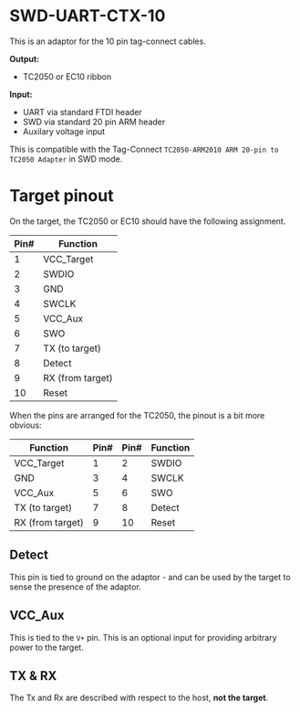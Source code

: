 # SWD-UART-CTX-10

This is an adaptor for the 10 pin tag-connect cables.

**Output:**
 * TC2050 or EC10 ribbon

**Input:**
 * UART via standard FTDI header
 * SWD via standard 20 pin ARM header
 * Auxilary voltage input

This is compatible with the Tag-Connect `TC2050-ARM2010 ARM 20-pin to TC2050 Adapter` in SWD mode.

# Target pinout

On the target, the TC2050 or EC10 should have the following assignment.

| Pin# | Function   |
| ---- | --------   |
| 1    | VCC_Target |
| 2    | SWDIO      |
| 3    | GND        |
| 4    | SWCLK      |
| 5    | VCC_Aux    |
| 6    | SWO        |
| 7    | TX (to target) |
| 8    | Detect     |
| 9    | RX (from target) |
| 10   | Reset      |

When the pins are arranged for the TC2050, the pinout is a bit more obvious:

| Function        | Pin# | Pin# | Function   |
| --------        | ---- | ---- | --------   |
| VCC_Target      | 1    | 2    | SWDIO      |
| GND             | 3    | 4    | SWCLK      |
| VCC_Aux         | 5    | 6    | SWO        |
| TX (to target)  | 7    | 8    | Detect     |
| RX (from target)| 9    | 10   | Reset      |

## Detect

This pin is tied to ground on the adaptor - and can be used by the target to sense the presence of the adaptor.

## VCC_Aux

This is tied to the `V+` pin. This is an optional input for providing arbitrary power to the target.

## TX & RX

The Tx and Rx are described with respect to the host, **not the target**.
